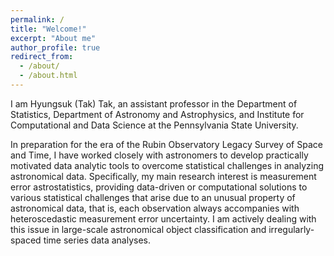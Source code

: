 ```yaml
---
permalink: /
title: "Welcome!"
excerpt: "About me"
author_profile: true
redirect_from: 
  - /about/
  - /about.html
---
```


I am Hyungsuk (Tak) Tak, an assistant professor in the Department of Statistics, Department of Astronomy and Astrophysics, and Institute for Computational and Data Science at the Pennsylvania State University. 

In preparation for the era of the Rubin Observatory Legacy Survey of Space and Time, I have worked closely with astronomers to develop practically motivated data analytic tools to overcome statistical challenges in analyzing astronomical data. Specifically, my main research interest is measurement error astrostatistics, providing data-driven or computational solutions to various statistical challenges that arise due to an unusual property of astronomical data, that is, each observation always accompanies with heteroscedastic measurement error uncertainty. I am actively dealing with this issue in large-scale astronomical object classification and irregularly-spaced time series data analyses. 
